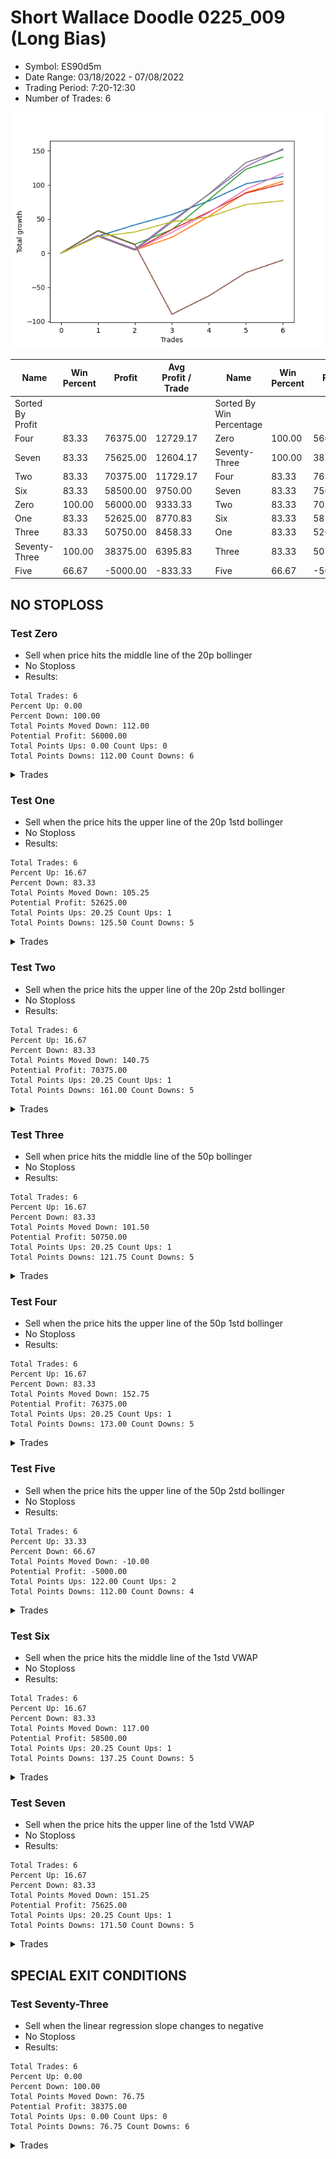 # Short Wallace Doodle 0225_009 (Long Bias)
- Symbol: ES90d5m
- Date Range: 03/18/2022 - 07/08/2022
- Trading Period: 7:20-12:30
- Number of Trades: 6

![Plot](ShortWallaceDoodle0225_009ES90d5m(LongBias).png)

| Name | Win Percent | Profit | Avg Profit / Trade |     | Name | Win Percent | Profit | Avg Profit / Trade |
| ---- | ----------- | ------ | ------------------ | --- | ---- | ----------- | ------ | ------------------ |
| Sorted By <br> Profit | | | | | Sorted By <br> Win Percentage ||||
| Four | 83.33 | 76375.00 | 12729.17 |     | Zero | 100.00 | 56000.00 | 9333.33 |
| Seven | 83.33 | 75625.00 | 12604.17 |     | Seventy-Three | 100.00 | 38375.00 | 6395.83 |
| Two | 83.33 | 70375.00 | 11729.17 |     | Four | 83.33 | 76375.00 | 12729.17 |
| Six | 83.33 | 58500.00 | 9750.00 |     | Seven | 83.33 | 75625.00 | 12604.17 |
| Zero | 100.00 | 56000.00 | 9333.33 |     | Two | 83.33 | 70375.00 | 11729.17 |
| One | 83.33 | 52625.00 | 8770.83 |     | Six | 83.33 | 58500.00 | 9750.00 |
| Three | 83.33 | 50750.00 | 8458.33 |     | One | 83.33 | 52625.00 | 8770.83 |
| Seventy-Three | 100.00 | 38375.00 | 6395.83 |     | Three | 83.33 | 50750.00 | 8458.33 |
| Five | 66.67 | -5000.00 | -833.33 |     | Five | 66.67 | -5000.00 | -833.33 |

## NO STOPLOSS

### Test Zero
* Sell when price hits the middle line of the 20p bollinger
* No Stoploss
* Results:
```
Total Trades: 6
Percent Up: 0.00
Percent Down: 100.00
Total Points Moved Down: 112.00
Potential Profit: 56000.00
Total Points Ups: 0.00 Count Ups: 0
Total Points Downs: 112.00 Count Downs: 6
```

<details><summary>Trades</summary>

<code>In: 2022-04-06 11:05:00		Out: 2022-04-06 11:10:10		Total Position Time: 05:10		Total Move Down: 24.75		Total to Date: 24.75</code> <br />
<code>In: 2022-04-25 11:35:00		Out: 2022-04-25 12:07:25		Total Position Time: 32:25		Total Move Down: 16.75		Total to Date: 41.50</code> <br />
<code>In: 2022-05-04 11:05:00		Out: 2022-05-04 11:10:10		Total Position Time: 05:10		Total Move Down: 15.00		Total to Date: 56.50</code> <br />
<code>In: 2022-05-19 08:50:00		Out: 2022-05-19 09:34:10		Total Position Time: 44:10		Total Move Down: 20.00		Total to Date: 76.50</code> <br />
<code>In: 2022-05-19 12:05:00		Out: 2022-05-19 12:18:25		Total Position Time: 13:25		Total Move Down: 25.00		Total to Date: 101.50</code> <br />
<code>In: 2022-05-31 09:05:00		Out: 2022-05-31 10:16:00		Total Position Time: 71:00		Total Move Down: 10.50		Total to Date: 112.00</code> <br />


</details>

### Test One
* Sell when the price hits the upper line of the 20p 1std bollinger
* No Stoploss
* Results:
```
Total Trades: 6
Percent Up: 16.67
Percent Down: 83.33
Total Points Moved Down: 105.25
Potential Profit: 52625.00
Total Points Ups: 20.25 Count Ups: 1
Total Points Downs: 125.50 Count Downs: 5
```

<details><summary>Trades</summary>

<code>In: 2022-04-06 11:05:00		Out: 2022-04-06 11:10:10		Total Position Time: 05:10		Total Move Down: 24.75		Total to Date: 24.75</code> <br />
<code>In: 2022-04-25 11:35:00		Out: 2022-04-25 12:50:00		Total Position Time: 75:00		Total Move Down: -20.25		Total to Date: 4.50</code> <br />
<code>In: 2022-05-04 11:05:00		Out: 2022-05-04 11:10:55		Total Position Time: 05:55		Total Move Down: 18.75		Total to Date: 23.25</code> <br />
<code>In: 2022-05-19 08:50:00		Out: 2022-05-19 09:40:30		Total Position Time: 50:30		Total Move Down: 30.75		Total to Date: 54.00</code> <br />
<code>In: 2022-05-19 12:05:00		Out: 2022-05-19 12:24:50		Total Position Time: 19:50		Total Move Down: 34.75		Total to Date: 88.75</code> <br />
<code>In: 2022-05-31 09:05:00		Out: 2022-05-31 10:23:00		Total Position Time: 78:00		Total Move Down: 16.50		Total to Date: 105.25</code> <br />


</details>

### Test Two
* Sell when the price hits the upper line of the 20p 2std bollinger
* No Stoploss
* Results:
```
Total Trades: 6
Percent Up: 16.67
Percent Down: 83.33
Total Points Moved Down: 140.75
Potential Profit: 70375.00
Total Points Ups: 20.25 Count Ups: 1
Total Points Downs: 161.00 Count Downs: 5
```

<details><summary>Trades</summary>

<code>In: 2022-04-06 11:05:00		Out: 2022-04-06 11:15:15		Total Position Time: 10:15		Total Move Down: 33.25		Total to Date: 33.25</code> <br />
<code>In: 2022-04-25 11:35:00		Out: 2022-04-25 12:50:00		Total Position Time: 75:00		Total Move Down: -20.25		Total to Date: 13.00</code> <br />
<code>In: 2022-05-04 11:05:00		Out: 2022-05-04 11:18:35		Total Position Time: 13:35		Total Move Down: 21.50		Total to Date: 34.50</code> <br />
<code>In: 2022-05-19 08:50:00		Out: 2022-05-19 10:13:35		Total Position Time: 83:35		Total Move Down: 44.00		Total to Date: 78.50</code> <br />
<code>In: 2022-05-19 12:05:00		Out: 2022-05-19 12:36:30		Total Position Time: 31:30		Total Move Down: 44.50		Total to Date: 123.00</code> <br />
<code>In: 2022-05-31 09:05:00		Out: 2022-05-31 11:46:00		Total Position Time: 161:00		Total Move Down: 17.75		Total to Date: 140.75</code> <br />


</details>

### Test Three
* Sell when price hits the middle line of the 50p bollinger
* No Stoploss
* Results:
```
Total Trades: 6
Percent Up: 16.67
Percent Down: 83.33
Total Points Moved Down: 101.50
Potential Profit: 50750.00
Total Points Ups: 20.25 Count Ups: 1
Total Points Downs: 121.75 Count Downs: 5
```

<details><summary>Trades</summary>

<code>In: 2022-04-06 11:05:00		Out: 2022-04-06 11:10:10		Total Position Time: 05:10		Total Move Down: 24.75		Total to Date: 24.75</code> <br />
<code>In: 2022-04-25 11:35:00		Out: 2022-04-25 12:50:00		Total Position Time: 75:00		Total Move Down: -20.25		Total to Date: 4.50</code> <br />
<code>In: 2022-05-04 11:05:00		Out: 2022-05-04 11:20:50		Total Position Time: 15:50		Total Move Down: 30.25		Total to Date: 34.75</code> <br />
<code>In: 2022-05-19 08:50:00		Out: 2022-05-19 09:37:05		Total Position Time: 47:05		Total Move Down: 25.75		Total to Date: 60.50</code> <br />
<code>In: 2022-05-19 12:05:00		Out: 2022-05-19 12:21:15		Total Position Time: 16:15		Total Move Down: 27.50		Total to Date: 88.00</code> <br />
<code>In: 2022-05-31 09:05:00		Out: 2022-05-31 11:45:05		Total Position Time: 160:05		Total Move Down: 13.50		Total to Date: 101.50</code> <br />


</details>

### Test Four
* Sell when the price hits the upper line of the 50p 1std bollinger
* No Stoploss
* Results:
```
Total Trades: 6
Percent Up: 16.67
Percent Down: 83.33
Total Points Moved Down: 152.75
Potential Profit: 76375.00
Total Points Ups: 20.25 Count Ups: 1
Total Points Downs: 173.00 Count Downs: 5
```

<details><summary>Trades</summary>

<code>In: 2022-04-06 11:05:00		Out: 2022-04-06 11:11:20		Total Position Time: 06:20		Total Move Down: 26.25		Total to Date: 26.25</code> <br />
<code>In: 2022-04-25 11:35:00		Out: 2022-04-25 12:50:00		Total Position Time: 75:00		Total Move Down: -20.25		Total to Date: 6.00</code> <br />
<code>In: 2022-05-04 11:05:00		Out: 2022-05-04 11:34:10		Total Position Time: 29:10		Total Move Down: 41.75		Total to Date: 47.75</code> <br />
<code>In: 2022-05-19 08:50:00		Out: 2022-05-19 09:45:45		Total Position Time: 55:45		Total Move Down: 38.50		Total to Date: 86.25</code> <br />
<code>In: 2022-05-19 12:05:00		Out: 2022-05-19 12:30:05		Total Position Time: 25:05		Total Move Down: 40.50		Total to Date: 126.75</code> <br />
<code>In: 2022-05-31 09:05:00		Out: 2022-05-31 11:54:40		Total Position Time: 169:40		Total Move Down: 26.00		Total to Date: 152.75</code> <br />


</details>

### Test Five
* Sell when the price hits the upper line of the 50p 2std bollinger
* No Stoploss
* Results:
```
Total Trades: 6
Percent Up: 33.33
Percent Down: 66.67
Total Points Moved Down: -10.00
Potential Profit: -5000.00
Total Points Ups: 122.00 Count Ups: 2
Total Points Downs: 112.00 Count Downs: 4
```

<details><summary>Trades</summary>

<code>In: 2022-04-06 11:05:00		Out: 2022-04-06 11:15:05		Total Position Time: 10:05		Total Move Down: 32.50		Total to Date: 32.50</code> <br />
<code>In: 2022-04-25 11:35:00		Out: 2022-04-25 12:50:00		Total Position Time: 75:00		Total Move Down: -20.25		Total to Date: 12.25</code> <br />
<code>In: 2022-05-04 11:05:00		Out: 2022-05-04 12:50:00		Total Position Time: 105:00		Total Move Down: -101.75		Total to Date: -89.50</code> <br />
<code>In: 2022-05-19 08:50:00		Out: 2022-05-19 12:50:00		Total Position Time: 240:00		Total Move Down: 27.00		Total to Date: -62.50</code> <br />
<code>In: 2022-05-19 12:05:00		Out: 2022-05-19 12:50:00		Total Position Time: 45:00		Total Move Down: 34.00		Total to Date: -28.50</code> <br />
<code>In: 2022-05-31 09:05:00		Out: 2022-05-31 12:50:00		Total Position Time: 225:00		Total Move Down: 18.50		Total to Date: -10.00</code> <br />


</details>

### Test Six
* Sell when the price hits the middle line of the 1std VWAP
* No Stoploss
* Results:
```
Total Trades: 6
Percent Up: 16.67
Percent Down: 83.33
Total Points Moved Down: 117.00
Potential Profit: 58500.00
Total Points Ups: 20.25 Count Ups: 1
Total Points Downs: 137.25 Count Downs: 5
```

<details><summary>Trades</summary>

<code>In: 2022-04-06 11:05:00		Out: 2022-04-06 11:10:10		Total Position Time: 05:10		Total Move Down: 24.75		Total to Date: 24.75</code> <br />
<code>In: 2022-04-25 11:35:00		Out: 2022-04-25 12:50:00		Total Position Time: 75:00		Total Move Down: -20.25		Total to Date: 4.50</code> <br />
<code>In: 2022-05-04 11:05:00		Out: 2022-05-04 11:20:20		Total Position Time: 15:20		Total Move Down: 26.00		Total to Date: 30.50</code> <br />
<code>In: 2022-05-19 08:50:00		Out: 2022-05-19 09:39:15		Total Position Time: 49:15		Total Move Down: 29.00		Total to Date: 59.50</code> <br />
<code>In: 2022-05-19 12:05:00		Out: 2022-05-19 12:24:45		Total Position Time: 19:45		Total Move Down: 34.00		Total to Date: 93.50</code> <br />
<code>In: 2022-05-31 09:05:00		Out: 2022-05-31 11:48:35		Total Position Time: 163:35		Total Move Down: 23.50		Total to Date: 117.00</code> <br />


</details>

### Test Seven
* Sell when the price hits the upper line of the 1std VWAP
* No Stoploss
* Results:
```
Total Trades: 6
Percent Up: 16.67
Percent Down: 83.33
Total Points Moved Down: 151.25
Potential Profit: 75625.00
Total Points Ups: 20.25 Count Ups: 1
Total Points Downs: 171.50 Count Downs: 5
```

<details><summary>Trades</summary>

<code>In: 2022-04-06 11:05:00		Out: 2022-04-06 11:10:10		Total Position Time: 05:10		Total Move Down: 24.75		Total to Date: 24.75</code> <br />
<code>In: 2022-04-25 11:35:00		Out: 2022-04-25 12:50:00		Total Position Time: 75:00		Total Move Down: -20.25		Total to Date: 4.50</code> <br />
<code>In: 2022-05-04 11:05:00		Out: 2022-05-04 11:34:05		Total Position Time: 29:05		Total Move Down: 41.00		Total to Date: 45.50</code> <br />
<code>In: 2022-05-19 08:50:00		Out: 2022-05-19 09:47:35		Total Position Time: 57:35		Total Move Down: 41.25		Total to Date: 86.75</code> <br />
<code>In: 2022-05-19 12:05:00		Out: 2022-05-19 12:42:25		Total Position Time: 37:25		Total Move Down: 46.00		Total to Date: 132.75</code> <br />
<code>In: 2022-05-31 09:05:00		Out: 2022-05-31 12:50:00		Total Position Time: 225:00		Total Move Down: 18.50		Total to Date: 151.25</code> <br />


</details>

## SPECIAL EXIT CONDITIONS 

### Test Seventy-Three
* Sell when the linear regression slope changes to negative
* No Stoploss
* Results:
```
Total Trades: 6
Percent Up: 0.00
Percent Down: 100.00
Total Points Moved Down: 76.75
Potential Profit: 38375.00
Total Points Ups: 0.00 Count Ups: 0
Total Points Downs: 76.75 Count Downs: 6
```

<details><summary>Trades</summary>

<code>In: 2022-04-06 11:05:00		Out: 2022-04-06 11:12:05		Total Position Time: 07:05		Total Move Down: 24.00		Total to Date: 24.00</code> <br />
<code>In: 2022-04-25 11:35:00		Out: 2022-04-25 11:45:05		Total Position Time: 10:05		Total Move Down: 7.00		Total to Date: 31.00</code> <br />
<code>In: 2022-05-04 11:05:00		Out: 2022-05-04 11:11:05		Total Position Time: 06:05		Total Move Down: 15.00		Total to Date: 46.00</code> <br />
<code>In: 2022-05-19 08:50:00		Out: 2022-05-19 09:09:05		Total Position Time: 19:05		Total Move Down: 7.00		Total to Date: 53.00</code> <br />
<code>In: 2022-05-19 12:05:00		Out: 2022-05-19 12:14:00		Total Position Time: 09:00		Total Move Down: 18.25		Total to Date: 71.25</code> <br />
<code>In: 2022-05-31 09:05:00		Out: 2022-05-31 09:11:05		Total Position Time: 06:05		Total Move Down: 5.50		Total to Date: 76.75</code> <br />


</details>